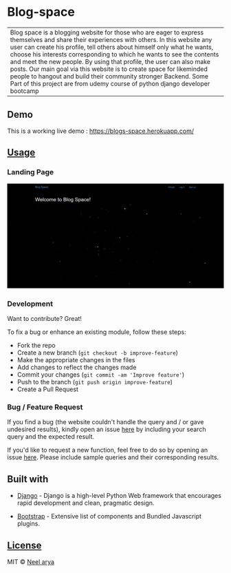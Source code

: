 # Blog-space

<table>
<tr>
<td>
  Blog space is a blogging website for those who are eager to express
themselves and share their experiences with others. In this website any
user can create his profile, tell others about himself only what he wants,
choose his interests corresponding to which he wants to see the contents
and meet the new people. By using that profile, the user can also make
posts. Our main goal via this website is to create space for likeminded
people to hangout and build their community stronger Backend. Some Part of this project are
from udemy course of python django developer bootcamp
</td>
</tr>
</table>

## Demo
This is a working live demo : https://blogs-space.herokuapp.com/

## [Usage](https://blogs-space.herokuapp.com/) 

### Landing Page

![](https://github.com/neelarya19/Blog-space/blob/master/blogspace/blog-space.png)

### Development
Want to contribute? Great!

To fix a bug or enhance an existing module, follow these steps:

- Fork the repo
- Create a new branch (`git checkout -b improve-feature`)
- Make the appropriate changes in the files
- Add changes to reflect the changes made
- Commit your changes (`git commit -am 'Improve feature'`)
- Push to the branch (`git push origin improve-feature`)
- Create a Pull Request 

### Bug / Feature Request

If you find a bug (the website couldn't handle the query and / or gave undesired results), kindly open an issue [here](https://github.com/neelarya19/Blog-space/issues/new) by including your search query and the expected result.

If you'd like to request a new function, feel free to do so by opening an issue [here](https://github.com/neelarya19/Blog-space/issues/new). Please include sample queries and their corresponding results.

## Built with

- [Django](https://docs.djangoproject.com/en/4.0/) - Django is a high-level Python Web framework that encourages rapid development and clean, pragmatic design.

- [Bootstrap](http://getbootstrap.com/) - Extensive list of components and  Bundled Javascript plugins.

## [License](https://github.com/neelarya19/Blog-space/blob/master/LICENSE)

MIT © [Neel arya](https://github.com/neelarya19/)


